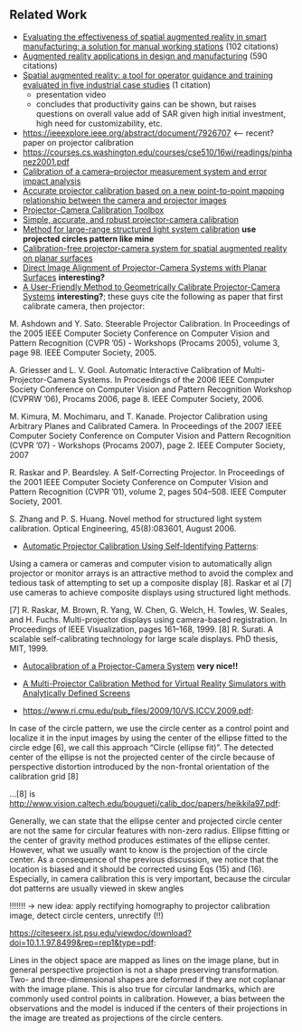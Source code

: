 ## Related Work

* [Evaluating the effectiveness of spatial augmented reality in smart manufacturing: a solution for manual working stations](https://link.springer.com/article/10.1007/s00170-017-0846-4) (102 citations)
* [Augmented reality applications in design and manufacturing](https://www.sciencedirect.com/science/article/pii/S0007850612002090?casa_token=Sb-RX48AjosAAAAA:ukRvON7AnC7gn97bcya5DCxaDlEdy9OyRkWLfw79W9z-e9rG9NdjHb9zx2KXz0bU4kG6NUQa5w) (590 citations)
* [Spatial augmented reality: a tool for operator guidance and training evaluated in five industrial case studies](https://dl.acm.org/doi/abs/10.1145/3389189.3397975?casa_token=iKibU1oPWocAAAAA%3AtHS0xkjcbgeLJtPdiacXq6b29ztNBxGi1fe6FHLka-gfS5L2pzGsK5Jv2gctyo_0Oz3ajJYrDerajw) (1 citation)
    * presentation video
    * concludes that productivity gains can be shown, but raises questions on overall value add of SAR given high initial investment, high need for customizability, etc.
* https://ieeexplore.ieee.org/abstract/document/7926707 <-- recent? paper on projector calibration
* https://courses.cs.washington.edu/courses/cse510/16wi/readings/pinhanez2001.pdf
* [Calibration of a camera–projector measurement system and error impact analysis](https://www.researchgate.net/publication/258295023_Calibration_of_a_camera-projector_measurement_system_and_error_impact_analysis)
* [Accurate projector calibration based on a new point-to-point mapping relationship between the camera and projector images](https://www.osapublishing.org/view_article.cfm?gotourl=https%3A%2F%2Fwww%2Eosapublishing%2Eorg%2FDirectPDFAccess%2F3728ACF5%2DBD42%2D4A35%2D99B0C9D131F30FD8%5F307614%2Fao%2D54%2D3%2D347%2Epdf%3Fda%3D1%26id%3D307614%26shib%3D577869%26seq%3D0%26mobile%3Dno&org=Technische%20Universitat%20Wien%20Universitatsbibliothek)
* [Projector-Camera Calibration Toolbox](https://computervisiononline.com/software/1105138488)
* [Simple, accurate, and robust projector-camera calibration](https://d1wqtxts1xzle7.cloudfront.net/47163556/Simple_Accurate_and_Robust_Projector-Cam20160711-3553-1fhh21l.pdf?1468253807=&response-content-disposition=inline%3B+filename%3DSimple_Accurate_and_Robust_Projector_Cam.pdf&Expires=1626002615&Signature=P1Rdbj7T2H2V0dC~2zkF10RCRMwJjOs~qpN8Fkkq~C-9nMUMiFJyV7whOCin7rER2B2jdxb0FwA3dECOciXHLwQAmeZ0aF2kVaibZ1AEghkBt9WfuZhJneYRs-jIf25E8yHWBsfeuGsvdbXA7L0JQbe4kchFBsbuDH9o1sTN2-xW4tTfVWrGU4VrWRAtj92niMoYMplAvzQJS0j1bPfFKglvjFrq5cmANNK2wm069HUKg7DByHbwGDu7xLZ6-lzjqWtvmbhpPLDiy78tpszdbKqVi18V0QPManc520C1gsF2WkQr-pRHrCqUFZRQ4CHXml9bW9Jxa4jp5QxfGXU~0g__&Key-Pair-Id=APKAJLOHF5GGSLRBV4ZA)
* [Method for large-range structured light system calibration](https://engineering.purdue.edu/ZhangLab/publications/papers/2016-ao-largecalib.pdf) **use projected circles pattern like mine**
* [Calibration-free projector-camera system for spatial augmented reality on planar surfaces](http://hvrl.ics.keio.ac.jp/paper/pdf/international_Conference/2012/ICPR2012_nakamura.pdf)
* [Direct Image Alignment of Projector-Camera Systems with Planar Surfaces](http://www.ok.sc.e.titech.ac.jp/res/PCS/publications/cvpr2010.pdf) **interesting?**
* [A User-Friendly Method to Geometrically Calibrate Projector-Camera Systems](http://citeseerx.ist.psu.edu/viewdoc/download?doi=10.1.1.852.6373&rep=rep1&type=pdf)  **interesting?**; these guys cite the following as paper that first calibrate camera, then projector:


M. Ashdown and Y. Sato. Steerable Projector Calibration. In
Proceedings of the 2005 IEEE Computer Society Conference
on Computer Vision and Pattern Recognition (CVPR ’05) -
Workshops (Procams 2005), volume 3, page 98. IEEE Computer Society, 2005.

A. Griesser and L. V. Gool. Automatic Interactive Calibration of Multi-Projector-Camera Systems. In Proceedings
of the 2006 IEEE Computer Society Conference on Computer Vision and Pattern Recognition Workshop (CVPRW
’06), Procams 2006, page 8. IEEE Computer Society, 2006.

M. Kimura, M. Mochimaru, and T. Kanade. Projector Calibration using Arbitrary Planes and Calibrated Camera. In
Proceedings of the 2007 IEEE Computer Society Conference
on Computer Vision and Pattern Recognition (CVPR ’07) -
Workshops (Procams 2007), page 2. IEEE Computer Society, 2007

R. Raskar and P. Beardsley. A Self-Correcting Projector. In
Proceedings of the 2001 IEEE Computer Society Conference
on Computer Vision and Pattern Recognition (CVPR ’01),
volume 2, pages 504–508. IEEE Computer Society, 2001.

S. Zhang and P. S. Huang. Novel method for structured light
system calibration. Optical Engineering, 45(8):083601, August 2006.

* [Automatic Projector Calibration Using Self-Identifying Patterns](http://citeseerx.ist.psu.edu/viewdoc/download?doi=10.1.1.651.3716&rep=rep1&type=pdf):

Using a camera or cameras and computer vision to automatically align projector or monitor arrays is an attractive method to avoid the complex and tedious task of attempting to set up a composite display [8]. Raskar et al [7]
use cameras to achieve composite displays using structured
light methods.

[7] R. Raskar, M. Brown, R. Yang, W. Chen, G. Welch,
H. Towles, W. Seales, and H. Fuchs. Multi-projector
displays using camera-based registration. In Proceedings of IEEE Visualization, pages 161–168, 1999.
[8] R. Surati. A scalable self-calibrating technology for
large scale displays. PhD thesis, MIT, 1999.


* [Autocalibration of a Projector-Camera System](https://tohoku.repo.nii.ac.jp/?action=repository_action_common_download&item_id=66864&item_no=1&attribute_id=18&file_no=1) **very nice!!**


* [A Multi-Projector Calibration Method for Virtual Reality Simulators with Analytically Defined Screens](https://www.mdpi.com/2313-433X/3/2/19/htm)

* https://www.ri.cmu.edu/pub_files/2009/10/VS.ICCV.2009.pdf:

 In case of the circle pattern, we
use the circle center as a control point and localize it in the
input images by using the center of the ellipse fitted to the
circle edge [6], we call this approach “Circle (ellipse fit)”.
The detected center of the ellipse is not the projected center
of the circle because of perspective distortion introduced by
the non-frontal orientation of the calibration grid [8]

...[8] is http://www.vision.caltech.edu/bouguetj/calib_doc/papers/heikkila97.pdf:

Generally, we
can state that the ellipse center and projected circle center
are not the same for circular features with non-zero radius.
Ellipse fitting or the center of gravity method produces
estimates of the ellipse center. However, what we usually
want to know is the projection of the circle center. As a
consequence of the previous discussion, we notice that the
location is biased and it should be corrected using Eqs (15)
and (16). Especially, in camera calibration this is very
important, because the circular dot patterns are usually
viewed in skew angles

!!!!!!! -> new idea: apply rectifying homography to projector calibration image, detect circle centers, unrectify (!!)

https://citeseerx.ist.psu.edu/viewdoc/download?doi=10.1.1.97.8499&rep=rep1&type=pdf:

Lines in the object space are mapped as lines on the image plane, but in general perspective projection is not a shape preserving transformation. Two- and three-dimensional shapes are deformed if they are not coplanar with the image plane. This is also true for circular landmarks,
which are commonly used control points in calibration. However, a bias between the observations and the model is induced if the centers of their projections in the image are treated as projections of the circle centers.
